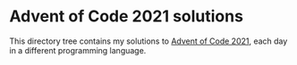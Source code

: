 # Advent of Code 2021 solutions

This directory tree contains my solutions to [Advent of Code
2021][advent-of-code-2021], each day in a different programming language.

[advent-of-code-2021]: https://adventofcode.com/2021
